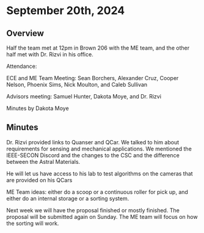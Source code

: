 # September 20th, 2024 

## Overview 

Half the team met at 12pm in Brown 206 with the ME team, and the other half met with Dr. Rizvi in his office. 

Attendance:  

ECE and ME Team Meeting: Sean Borchers, Alexander Cruz, Cooper Nelson, Phoenix Sims, Nick Moulton, and Caleb Sullivan 

Advisors meeting: Samuel Hunter, Dakota Moye, and Dr. Rizvi 

Minutes by Dakota Moye 

## Minutes 

Dr. Rizvi provided links to Quanser and QCar. We talked to him about requirements for sensing and mechanical applications. 
We mentioned the IEEE-SECON Discord and the changes to the CSC and the difference between the Astral Materials. 

He will let us have access to his lab to test algorithms on the cameras that are provided on his QCars 

ME Team ideas: either do a scoop or a continuous roller for pick up, and either do an internal storage or a sorting system. 

Next week we will have the proposal finished or mostly finished. The proposal will be submitted again on Sunday. 
The ME team will focus on how the sorting will work.  
